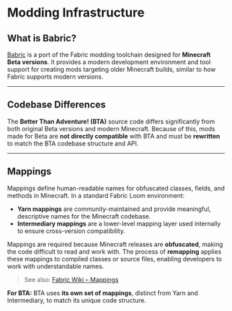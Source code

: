 # Modding Infrastructure

## What is Babric?

[Babric](https://babric.github.io/) is a port of the Fabric modding toolchain designed for **Minecraft Beta versions**.
It provides a modern development environment and tool support for creating mods targeting older Minecraft builds, similar to how Fabric supports modern versions.

---

## Codebase Differences

The **Better Than Adventure! (BTA)** source code differs significantly from both original Beta versions and modern Minecraft.
Because of this, mods made for Beta are **not directly compatible** with BTA and must be **rewritten** to match the BTA codebase structure and API.

---

## Mappings

Mappings define human-readable names for obfuscated classes, fields, and methods in Minecraft.
In a standard Fabric Loom environment:

* **Yarn mappings** are community-maintained and provide meaningful, descriptive names for the Minecraft codebase.
* **Intermediary mappings** are a lower-level mapping layer used internally to ensure cross-version compatibility.

Mappings are required because Minecraft releases are **obfuscated**, making the code difficult to read and work with.
The process of **remapping** applies these mappings to compiled classes or source files, enabling developers to work with understandable names.

> See also: [Fabric Wiki – Mappings](https://wiki.fabricmc.net/tutorial:mappings)

**For BTA:**
BTA uses **its own set of mappings**, distinct from Yarn and Intermediary, to match its unique code structure.
